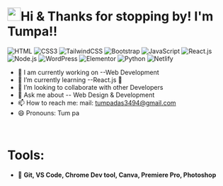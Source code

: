 ## <h1><img src="https://emojis.slackmojis.com/emojis/images/1531849430/4246/blob-sunglasses.gif?1531849430" width="30"/>Hi & Thanks for stopping by! I'm Tumpa!!</h1>

![HTML](https://img.shields.io/badge/HTML5-E34F26?style=flat-square&logo=html5&logoColor=white)
![CSS3](https://img.shields.io/badge/CSS3-1572B6?style=flat-square&logo=css3&logoColor=white)
![TailwindCSS](https://img.shields.io/badge/Tailwind_CSS-38B2AC?style=flat-square&logo=tailwind-css&logoColor=white)
![Bootstrap](https://img.shields.io/badge/Bootstrap-563D7C?style=flat-square&logo=bootstrap&logoColor=white)
![JavaScript](https://img.shields.io/badge/JavaScript-F7DF1E?style=flat-square&logo=javascript&logoColor=black)
![React.js](https://img.shields.io/badge/React.js-0081CB?style=flat-square&logo=react&logoColor=61DAFB)
![Node.js](https://img.shields.io/badge/Node.js-43853D?style=flat-square&logo=node.js&logoColor=white)
![WordPress](https://img.shields.io/badge/Wordpress-21759B?style=flat-square&logo=wordpress&logoColor=white)
![Elementor](https://img.shields.io/badge/Elementor-9146FF?style=flat-square&logo=elementor&logoColor=white)
![Python](https://img.shields.io/badge/Python-3776AB?style=flat-square&logo=python&logoColor=white)
![Netlify](https://img.shields.io/badge/Netlify-00C7B7?style=flat-square&logo=netlify&logoColor=white)

- 🔭 I am currently working on --Web Development
- 🌱 I’m currently learning --React.js 🤣
- 👯 I’m looking to collaborate with other Developers
- 💬 Ask me about -- Web Design & Development
- 📫 How to reach me:  mail: tumpadas3494@gmail.com
- 😄 Pronouns:  Tum pa
<br/>

# Tools:
- 👯 <strong> Git, VS Code, Chrome Dev tool, Canva, Premiere Pro, Photoshop </strong>

